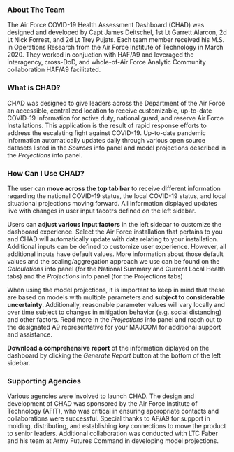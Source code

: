 ### About The Team

The Air Force COVID-19 Health Assessment Dashboard (CHAD) was designed
and developed by Capt James Deitschel, 1st Lt Garrett Alarcon, 2d Lt
Nick Forrest, and 2d Lt Trey Pujats. Each team member received his M.S.
in Operations Research from the Air Force Institute of Technology in
March 2020. They worked in conjuction with HAF/A9 and leveraged the interagency, 
cross-DoD, and whole-of-Air Force Analytic Community collaboration HAF/A9 facilitated.

### What is CHAD?

CHAD was designed to give leaders across the Department of the Air Force
an accessible, centralized location to receive customizable, up-to-date 
COVID-19 information for active duty, national guard, and reserve Air Force Installations. This application is
the result of rapid response efforts to address the escalating fight
against COVID-19. Up-to-date pandemic information automatically updates
daily through various open source datasets listed in the *Sources* info
panel and model projections described in the *Projections* info panel.

### How Can I Use CHAD?

The user can **move across the top tab bar** to receive different
information regarding the national COVID-19 status, the local COVID-19
status, and local situational projections moving forward. All
information displayed updates live with changes in user input facotrs 
defined on the left sidebar.

Users can **adjust various input factors** in the left
sidebar to customize the dashboard experience. Select the Air
Force installation that pertains to you and CHAD will automatically
update with data relating to your installation. Additional inputs can be
defined to customize user experience. However, all additional inputs
have default values. More information about those default values and
the scaling/aggregation approach we use can be found on the *Calculations*
info panel (for the National Summary and Current Local Health tabs) and
the *Projections* info panel (for the Projections tabs)

When using the model projections, it is important to keep in mind that these are based on models with multiple parameters and **subject to considerable uncertainty**.  Additionally, reasonable parameter values will vary locally and over time subject to changes in mitigation behavior (e.g. social distancing) and other factors.  Read more in the *Projections* info panel and reach out to the designated A9 representative for your MAJCOM for additional support and assistance.

**Download a comprehensive report** of the information diplayed on the
dashboard by clicking the *Generate Report* button at the bottom of the
left sidebar.

### Supporting Agencies
Various agencies were involved to launch CHAD. The design and development of CHAD was sponsored by the Air Force Institute of Technology (AFIT), who was critical in ensuring appropriate contacts and collaborations were successful. Special thanks to AF/A9 for support in molding, distributing, and  establishing key connections to move the product to senior leaders. Additional collaboration was conducted with LTC Faber and his team at Army Futures Command in developing model projections.
